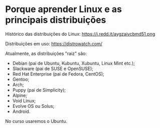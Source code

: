 # Porque aprender Linux e as principais distribuições
Histórico das distribuições do Linux: https://i.redd.it/aygzaivcbmd51.png

Distribuições em uso: https://distrowatch.com/

Atualmente, as distribuições "raiz" são:
* Debian (pai de Ubuntu, Kubuntu, Xubuntu, Linux Mint etc.);
* Slackware (pai de SUSE e OpenSUSE);
* Red Hat Enterprise (pai de Fedora, CentOS);
* Gentoo;
* Arch;
* Puppy (pai de Simplicity);
* Alpine;
* Void Linux;
* Evolve OS ou Solus;
* Android.

No curso usaremos o Ubuntu.
